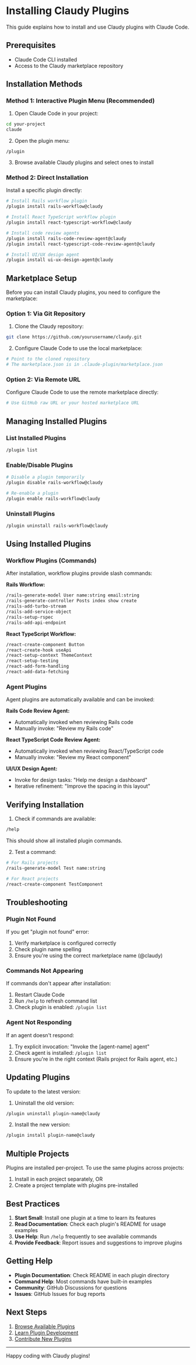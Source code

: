 # Installing Claudy Plugins

This guide explains how to install and use Claudy plugins with Claude Code.

## Prerequisites

- Claude Code CLI installed
- Access to the Claudy marketplace repository

## Installation Methods

### Method 1: Interactive Plugin Menu (Recommended)

1. Open Claude Code in your project:

```bash
cd your-project
claude
```

2. Open the plugin menu:

```
/plugin
```

3. Browse available Claudy plugins and select ones to install

### Method 2: Direct Installation

Install a specific plugin directly:

```bash
# Install Rails workflow plugin
/plugin install rails-workflow@claudy

# Install React TypeScript workflow plugin
/plugin install react-typescript-workflow@claudy

# Install code review agents
/plugin install rails-code-review-agent@claudy
/plugin install react-typescript-code-review-agent@claudy

# Install UI/UX design agent
/plugin install ui-ux-design-agent@claudy
```

## Marketplace Setup

Before you can install Claudy plugins, you need to configure the marketplace:

### Option 1: Via Git Repository

1. Clone the Claudy repository:

```bash
git clone https://github.com/yourusername/claudy.git
```

2. Configure Claude Code to use the local marketplace:

```bash
# Point to the cloned repository
# The marketplace.json is in .claude-plugin/marketplace.json
```

### Option 2: Via Remote URL

Configure Claude Code to use the remote marketplace directly:

```bash
# Use GitHub raw URL or your hosted marketplace URL
```

## Managing Installed Plugins

### List Installed Plugins

```bash
/plugin list
```

### Enable/Disable Plugins

```bash
# Disable a plugin temporarily
/plugin disable rails-workflow@claudy

# Re-enable a plugin
/plugin enable rails-workflow@claudy
```

### Uninstall Plugins

```bash
/plugin uninstall rails-workflow@claudy
```

## Using Installed Plugins

### Workflow Plugins (Commands)

After installation, workflow plugins provide slash commands:

**Rails Workflow:**

```bash
/rails-generate-model User name:string email:string
/rails-generate-controller Posts index show create
/rails-add-turbo-stream
/rails-add-service-object
/rails-setup-rspec
/rails-add-api-endpoint
```

**React TypeScript Workflow:**

```bash
/react-create-component Button
/react-create-hook useApi
/react-setup-context ThemeContext
/react-setup-testing
/react-add-form-handling
/react-add-data-fetching
```

### Agent Plugins

Agent plugins are automatically available and can be invoked:

**Rails Code Review Agent:**

- Automatically invoked when reviewing Rails code
- Manually invoke: "Review my Rails code"

**React TypeScript Code Review Agent:**

- Automatically invoked when reviewing React/TypeScript code
- Manually invoke: "Review my React component"

**UI/UX Design Agent:**

- Invoke for design tasks: "Help me design a dashboard"
- Iterative refinement: "Improve the spacing in this layout"

## Verifying Installation

1. Check if commands are available:

```bash
/help
```

This should show all installed plugin commands.

2. Test a command:

```bash
# For Rails projects
/rails-generate-model Test name:string

# For React projects
/react-create-component TestComponent
```

## Troubleshooting

### Plugin Not Found

If you get "plugin not found" error:

1. Verify marketplace is configured correctly
2. Check plugin name spelling
3. Ensure you're using the correct marketplace name (@claudy)

### Commands Not Appearing

If commands don't appear after installation:

1. Restart Claude Code
2. Run `/help` to refresh command list
3. Check plugin is enabled: `/plugin list`

### Agent Not Responding

If an agent doesn't respond:

1. Try explicit invocation: "Invoke the [agent-name] agent"
2. Check agent is installed: `/plugin list`
3. Ensure you're in the right context (Rails project for Rails agent, etc.)

## Updating Plugins

To update to the latest version:

1. Uninstall the old version:

```bash
/plugin uninstall plugin-name@claudy
```

2. Install the new version:

```bash
/plugin install plugin-name@claudy
```

## Multiple Projects

Plugins are installed per-project. To use the same plugins across projects:

1. Install in each project separately, OR
2. Create a project template with plugins pre-installed

## Best Practices

1. **Start Small**: Install one plugin at a time to learn its features
2. **Read Documentation**: Check each plugin's README for usage examples
3. **Use Help**: Run `/help` frequently to see available commands
4. **Provide Feedback**: Report issues and suggestions to improve plugins

## Getting Help

- **Plugin Documentation**: Check README in each plugin directory
- **Command Help**: Most commands have built-in examples
- **Community**: GitHub Discussions for questions
- **Issues**: GitHub Issues for bug reports

## Next Steps

1. [Browse Available Plugins](README.md#available-plugins)
2. [Learn Plugin Development](docs/best-practices/PLUGIN_GUIDELINES.md)
3. [Contribute New Plugins](CONTRIBUTING.md)

---

Happy coding with Claudy plugins!
